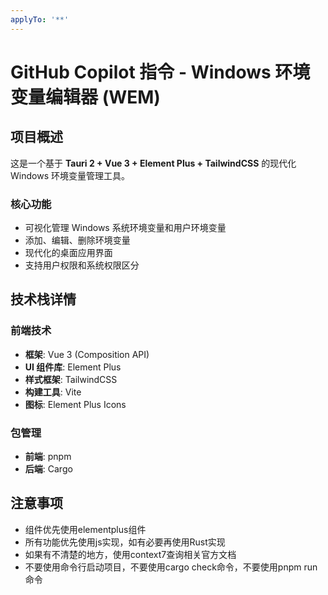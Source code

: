 ```yaml
---
applyTo: '**'
---
```

# GitHub Copilot 指令 - Windows 环境变量编辑器 (WEM)

## 项目概述

这是一个基于 **Tauri 2 + Vue 3 + Element Plus + TailwindCSS** 的现代化 Windows 环境变量管理工具。

### 核心功能
- 可视化管理 Windows 系统环境变量和用户环境变量
- 添加、编辑、删除环境变量
- 现代化的桌面应用界面
- 支持用户权限和系统权限区分

## 技术栈详情

### 前端技术
- **框架**: Vue 3 (Composition API)
- **UI 组件库**: Element Plus
- **样式框架**: TailwindCSS
- **构建工具**: Vite
- **图标**: Element Plus Icons

### 包管理
- **前端**: pnpm
- **后端**: Cargo

## 注意事项
- 组件优先使用elementplus组件
- 所有功能优先使用js实现，如有必要再使用Rust实现
- 如果有不清楚的地方，使用context7查询相关官方文档
- 不要使用命令行启动项目，不要使用cargo check命令，不要使用pnpm run命令
